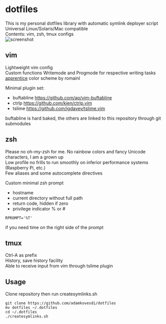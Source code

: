 # dotfiles

This is my personal dotfiles library with automatic symlink deployer script  
Universal Linux/Solaris/Mac compatible  
Contents: vim, zsh, tmux configs  
![screenshot](https://i.imgur.com/4AINDxR.png)

## vim

Lightweight vim config  
Custom functions Writemode and Progmode for respective writing tasks  
[apprentice](https://github.com/romainl/Apprentice) color scheme by romainl

Minimal plugin set:
- buftabline https://github.com/ap/vim-buftabline
- ctrlp https://github.com/kien/ctrlp.vim
- tslime https://github.com/jgdavey/tslime.vim

buftabline is hard baked, the others are linked to this repository through git submodules

## zsh

Please no oh-my-zsh for me. No rainbow colors and fancy Unicode characters, I am a grown up  
Low profile no frills to run smoothly on inferior performance systems (Raspberry Pi, etc.)  
Few aliases and some autocomplete directives  

Custom minimal zsh prompt  
- hostname
- current directory without full path
- return code, hidden if zero
- privilege indicator % or #
```
RPROMPT='%T'
```
if you need time on the right side of the prompt

## tmux

Ctrl-A as prefix  
History, save history facility  
Able to receive input from vim through tslime plugin  

## Usage

Clone repository then run createsymlinks.sh
```
git clone https://github.com/adamkovesdi/dotfiles
mv dotfiles ~/.dotfiles
cd ~/.dotfiles
./createsymlinks.sh
```


